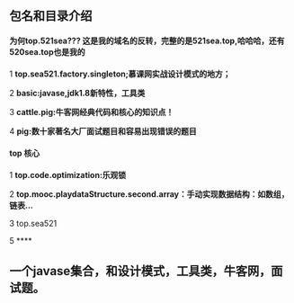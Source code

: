 ## 包名和目录介绍
#### 为何top.521sea??? 这是我的域名的反转，完整的是521sea.top,哈哈哈，还有520sea.top也是我的

1 **top.sea521.factory.singleton;慕课网实战设计模式的地方；**

2 **basic:javase,jdk1.8新特性，工具类**

3 **cattle.pig:牛客网经典代码和核心的知识点！**

4 **pig:数十家著名大厂面试题目和容易出现错误的题目**

####  top  核心

1 **top.code.optimization:乐观锁**

2 **top.mooc.playdataStructure.second.array：手动实现数据结构：如数组，链表...**

3 top.sea521

5 ****
## 一个javase集合，和设计模式，工具类，牛客网，面试题。
